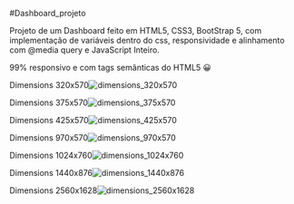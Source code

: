 #Dashboard_projeto

Projeto de um Dashboard feito em HTML5, CSS3, BootStrap 5, com implementação de variáveis dentro do css, responsividade e alinhamento com @media query e JavaScript Inteiro.

99% responsivo e com tags semânticas do HTML5 😀 

Dimensions 320x570![dimensions_320x570](https://user-images.githubusercontent.com/92833379/149682329-2ab3f079-a218-41ae-887c-20ddb74a61f0.png)


Dimensions 375x570![dimensions_375x570](https://user-images.githubusercontent.com/92833379/149682331-8ed1fb7c-f24b-49a3-b578-8b92a4141cf2.png)


Dimensions 425x570![dimensions_425x570](https://user-images.githubusercontent.com/92833379/149682335-4d0192cb-32b1-422b-b004-00b556fcb95c.png)


Dimensions 970x570![dimensions_970x570](https://user-images.githubusercontent.com/92833379/149682342-5d308a2b-8a26-4d01-a555-2ffe080b987e.png)


Dimensions 1024x760![dimensions_1024x760](https://user-images.githubusercontent.com/92833379/149682367-15cb98e8-d84b-4805-9646-a97967ae10f6.png)


Dimensions 1440x876![dimensions_1440x876](https://user-images.githubusercontent.com/92833379/149682371-2779dd18-e829-4d83-a3a1-27f1c6a4c8a2.png)


Dimensions 2560x1628![dimensions_2560x1628](https://user-images.githubusercontent.com/92833379/149682384-7024e1d1-658d-437e-9144-ba06d7b106db.png)
